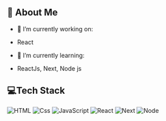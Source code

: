 ## 💫 About Me

- 🔭 I’m currently working on:
-  React
  
- 🌱 I’m currently learning:
- ReactJs, Next, Node js

## 💻Tech Stack
<p>
  <img alt="HTML" src="https://img.shields.io/badge/HTML-E34F26?logo=html5&logoColor=white&style=for-the-badge" />
  <img alt="Css" src="https://img.shields.io/badge/CSS-1572B6?logo=css3&logoColor=white&style=for-the-badge" />
  <img alt="JavaScript" src="https://img.shields.io/badge/JavaScript-F7DF1E?logo=javascript&logoColor=white&style=for-the-badge" />
  <img alt="React" src="https://img.shields.io/badge/React-61DAFB?logo=react&logoColor=white&style=for-the-badge" />
  <img alt="Next" src="https://img.shields.io/badge/Next.js-000000?logo=Next.js&logoColor=white&style=for-the-badge" />
  <img alt="Node" src="https://img.shields.io/badge/Node.js-5FA04E?logo=Node.js&logoColor=white&style=for-the-badge" />
</p>
